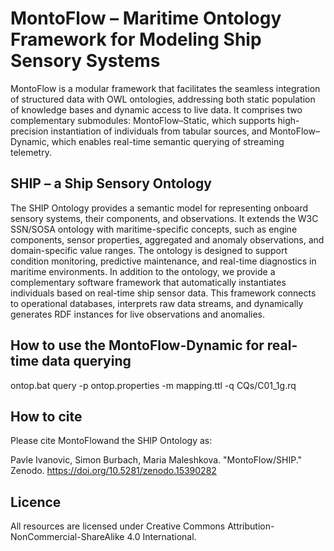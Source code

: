 # MontoFlow – Maritime Ontology Framework for Modeling Ship Sensory Systems
MontoFlow is a modular framework that facilitates the seamless integration of structured data with OWL ontologies, addressing both static population of knowledge bases and dynamic access to live data. It comprises two complementary submodules: MontoFlow–Static, which supports high-precision instantiation of individuals from tabular sources, and MontoFlow–Dynamic, which enables real-time semantic querying of streaming telemetry.

## SHIP – a Ship Sensory Ontology
The SHIP Ontology provides a semantic model for representing onboard sensory systems, their components, and observations. It extends the W3C SSN/SOSA ontology with maritime-specific concepts, such as engine components, sensor properties, aggregated and anomaly observations, and domain-specific value ranges. The ontology is designed to support condition monitoring, predictive maintenance, and real-time diagnostics in maritime environments.
In addition to the ontology, we provide a complementary software framework that automatically instantiates individuals based on real-time ship sensor data. This framework connects to operational databases, interprets raw data streams, and dynamically generates RDF instances for live observations and anomalies.

## How to use the MontoFlow-Dynamic for real-time data querying
ontop.bat query -p ontop.properties -m mapping.ttl -q CQs/C01_1g.rq

## How to cite
Please cite MontoFlowand the SHIP Ontology as:

Pavle Ivanovic, Simon Burbach, Maria Maleshkova. "MontoFlow/SHIP." Zenodo. https://doi.org/10.5281/zenodo.15390282

## Licence
All resources are licensed under Creative Commons Attribution-NonCommercial-ShareAlike 4.0 International.
